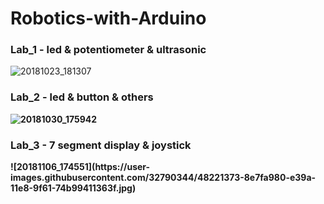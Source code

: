 # Robotics-with-Arduino
<h3><b>Lab_1 - led & potentiometer & ultrasonic</b></h3

![20181023_181307](https://user-images.githubusercontent.com/32790344/48221122-d9e58800-e399-11e8-9003-15b2d55149fc.jpg)
<h3><b>Lab_2 - led & button & others<b></h3>

![20181030_175942](https://user-images.githubusercontent.com/32790344/48221262-495b7780-e39a-11e8-8236-7e688cb51d46.jpg)

<h3><b>Lab_3 - 7 segment display & joystick</b></h3>
![20181106_174551](https://user-images.githubusercontent.com/32790344/48221373-8e7fa980-e39a-11e8-9f61-74b99411363f.jpg)
